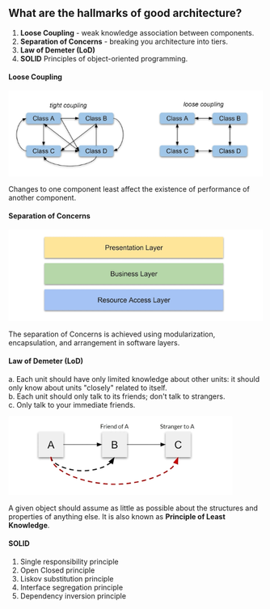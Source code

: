 ## What are the hallmarks of good architecture?

1. **Loose Coupling** - weak knowledge association between components.
2. **Separation of Concerns** - breaking you architecture into tiers.
3. **Law of Demeter (LoD)**
4. **SOLID** Principles of object-oriented programming.

#### Loose Coupling

![alt text](image.png)

Changes to one component least affect the existence of performance of another component.

#### Separation of Concerns

![alt text](image-1.png)

The separation of Concerns is achieved using modularization, encapsulation, and arrangement in software layers.

#### Law of Demeter (LoD)
a. Each unit should have only limited knowledge about other units: it should only know about units "closely" related to itself.</br>
b. Each unit should only talk to its friends; don't talk to strangers.</br>
c. Only talk to your immediate friends.</br>

![alt text](image-2.png)

A given object should assume as little as possible about the structures and properties of anything else. It is also known as **Principle of Least Knowledge**.

#### SOLID

1. Single responsibility principle
2. Open Closed principle
3. Liskov substitution principle
4. Interface segregation principle
5. Dependency inversion principle

